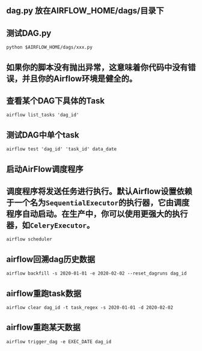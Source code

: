 ## dag.py 放在AIRFLOW_HOME/dags/目录下

## 测试DAG.py

    python $AIRFLOW_HOME/dags/xxx.py

## 如果你的脚本没有抛出异常，这意味着你代码中没有错误，并且你的Airflow环境是健全的。

## 查看某个DAG下具体的Task

    airflow list_tasks 'dag_id'

## 测试DAG中单个task

    airflow test 'dag_id' 'task_id' data_date

## 启动AirFlow调度程序
## 调度程序将发送任务进行执行。默认Airflow设置依赖于一个名为`SequentialExecutor`的执行器，它由调度程序自动启动。在生产中，你可以使用更强大的执行器，如`CeleryExecutor`。

    airflow scheduler

## airflow回溯dag历史数据

    airflow backfill -s 2020-01-01 -e 2020-02-02 --reset_dagruns dag_id
    
## airflow重跑task数据 

    airflow clear dag_id -t task_regex -s 2020-01-01 -d 2020-02-02
    
## airflow重跑某天数据

    airflow trigger_dag -e EXEC_DATE dag_id